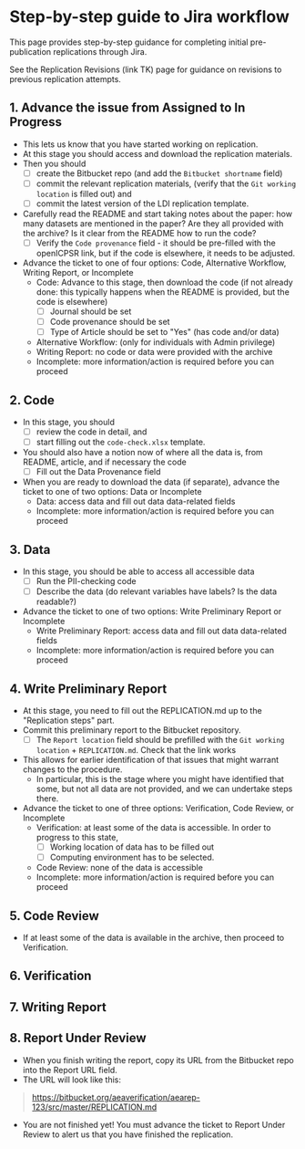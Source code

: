 # Step-by-step guide to Jira workflow
This page provides step-by-step guidance for completing initial pre-publication replications through Jira.

See the Replication Revisions (link TK) page for guidance on revisions to previous replication attempts.

## 1. Advance the issue from Assigned to In Progress
- This lets us know that you have started working on replication.
- At this stage you should access and download the replication materials.
- Then you should 
  - [ ] create the Bitbucket repo (and add the `Bitbucket shortname` field)
  - [ ] commit the relevant replication materials, (verify that the `Git working location` is filled out) and 
  - [ ] commit the latest version of the LDI replication template.
- Carefully read the README and start taking notes about the paper: how many datasets are mentioned in the paper? Are they all provided with the archive? Is it clear from the README how to run the code?
  - [ ] Verify the `Code provenance` field - it should be pre-filled with the openICPSR link, but if the code is elsewhere, it needs to be adjusted.
- Advance the ticket to one of four options: Code, Alternative Workflow, Writing Report, or Incomplete
  - Code: Advance to this stage, then download the code (if not already done: this typically happens when the README is provided, but the code is elsewhere)
    - [ ] Journal should be set
    - [ ] Code provenance should be set
    - [ ] Type of Article should be set to "Yes" (has code and/or data)
  - Alternative Workflow: (only for individuals with Admin privilege)
  - Writing Report: no code or data were provided with the archive
  - Incomplete: more information/action is required before you can proceed

## 2. Code
- In this stage, you should 
  - [ ] review the code in detail, and 
  - [ ] start filling out the `code-check.xlsx` template.
- You should also have a notion now of where all the data is, from README, article, and if necessary the code
  - [ ] Fill out the Data Provenance field
- When you are ready to download the data (if separate), advance the ticket to one of two options: Data or Incomplete
  - Data: access data and fill out data data-related fields
  - Incomplete: more information/action is required before you can proceed

## 3. Data
- In this stage, you should be able to access all accessible data
  - [ ] Run the PII-checking code
  - [ ] Describe the data (do relevant variables have labels? Is the data readable?)
- Advance the ticket to one of two options: Write Preliminary Report or Incomplete
  - Write Preliminary Report: access data and fill out data data-related fields
  - Incomplete: more information/action is required before you can proceed


## 4. Write Preliminary Report
- At this stage, you need to fill out the REPLICATION.md up to the "Replication steps" part. 
- Commit this preliminary report to the Bitbucket repository.
  - [ ] The `Report location` field should be prefilled with the `Git working location` + `REPLICATION.md`. Check that the link works
- This allows for earlier identification of that issues that might warrant changes to the procedure. 
  - In particular, this is the stage where you might have identified that some, but not all data are not provided, and we can undertake steps there.
- Advance the ticket to one of three options: Verification, Code Review, or Incomplete
  - Verification: at least some of the data is accessible. In order to progress to this state,
    - [ ] Working location of data has to be filled out
    - [ ] Computing environment has to be selected.
  - Code Review: none of the data is accessible
  - Incomplete: more information/action is required before you can proceed

## 5. Code Review
- If at least some of the data is available in the archive, then proceed to Verification.

## 6. Verification


## 7. Writing Report


## 8. Report Under Review
- When you finish writing the report, copy its URL from the Bitbucket repo into the Report URL field.
- The URL will look like this:
> https://bitbucket.org/aeaverification/aearep-123/src/master/REPLICATION.md
- You are not finished yet! You must advance the ticket to Report Under Review to alert us that you have finished the replication.

